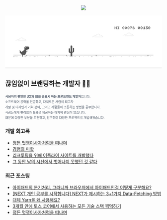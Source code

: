 
<div align="center">
<img style="height:70px" src="https://user-images.githubusercontent.com/19422885/206861312-7dbd3708-98dc-4b97-82e9-96f25581bc94.gif"></img>
  
![dino.gif](./dino.gif)

</div>

## 끊임없이 브랜딩하는 개발자  👋🏻

<span style="color:#4E5968; font-size:10px;">
<strong>사용자의 편안한 UX와 UI를 중요시 하는 프론트엔드 개발자</strong>입니다.<br/>
소프트웨어 공학을 전공하고, 다채로운 사람이 되고자<br/>
개발 및 디자인과 기획 분야, 그리고 사람들이 소통하는 방법을 공부합니다.<br/>
사람들에게 편리함과 도움을 제공하는 매체에 관심이 많습니다.<br/>
때문에 다양한 부분을 도전하고, 탐구하며 다양한 프로젝트를 개발해왔습니다.</span>

### 개발 회고록
- [정든 멋쟁이사자처럼을 떠나며](https://klmhyeonwooo.tistory.com/89)<br>
- [경험의 미학](https://klmhyeonwooo.tistory.com/80)<br>
- [리크루팅을 위해 어플라이 사이트를 개발했다](https://klmhyeonwooo.tistory.com/74)<br>
- [그 동안 남의 시선에서 벗어나지 못했던 것 같다](https://klmhyeonwooo.tistory.com/65)<br>

### 최근 포스팅
- [아이패드의 분기처리, 그러니까 브라우저에서 아이패드인걸 어떻게 구분해요?](https://klmhyeonwooo.tistory.com/93)<br>
- [[NEXT 개인 공부를 시작합니다] NEXT가 제시하는 3+1가지 Data-Fetching 방법](https://klmhyeonwooo.tistory.com/92)<br>
- [대체 Yarn을 왜 사용해요?](https://klmhyeonwooo.tistory.com/91)<br>
- [3개월 안에 토스 코어에서 사용하는 모든 기술 스택 찍먹하기](https://klmhyeonwooo.tistory.com/90)<br>
- [정든 멋쟁이사자처럼을 떠나며](https://klmhyeonwooo.tistory.com/89)<br>
